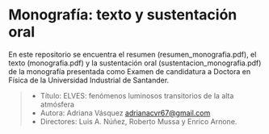 # Monografía: texto y sustentación oral

En este repositorio se encuentra el resumen (resumen_monografia.pdf), el texto (monografia.pdf) y la sustentación oral (sustentacion_monografia.pdf) de la monografía presentada como Examen de candidatura a Doctora en Física de la Universidad Industrial de Santander.

> - Título: ELVES: fenómenos luminosos transitorios de la alta atmósfera
> - Autora: Adriana Vásquez adrianacvr67@gmail.com
> - Directores: Luis A. Núñez, Roberto Mussa y Enrico Arnone. 
